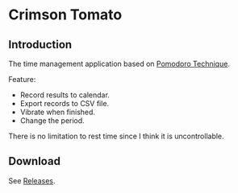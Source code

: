 Crimson Tomato
==============

## Introduction

The time management application based on [Pomodoro Technique](https://en.wikipedia.org/wiki/Pomodoro_Technique).

Feature:

* Record results to calendar.
* Export records to CSV file.
* Vibrate when finished.
* Change the period.

There is no limitation to rest time since I think it is uncontrollable.

## Download

See [Releases](https://github.com/CyberZHG/CrimsonTomato/releases).